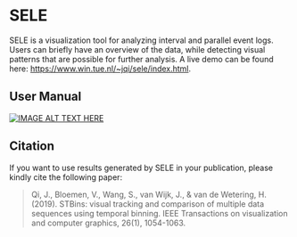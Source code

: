 # SELE

SELE is a visualization tool for analyzing interval and parallel event logs. Users can briefly have an overview of the data, while detecting visual patterns that are possible for further analysis. A live demo can be found here: https://www.win.tue.nl/~jqi/sele/index.html. 

## User Manual
[![IMAGE ALT TEXT HERE](https://docs.google.com/presentation/d/1TS0No9az-zGnmrjoredSFK0tB-D-pPtEgWdEnSSbdoI/export/png)](https://docs.google.com/presentation/d/e/2PACX-1vSPLVyKKKtPGXmnYu4OVmv0W3J5RSF_tkVo7fap5TWjqLQ867vePxcxCTj3fdAWPn4_AoQe9UFU2S2I/pub?start=false&loop=false&delayms=3000)

## Citation
If you want to use results generated by SELE in your publication, please kindly cite the following paper:
>Qi, J., Bloemen, V., Wang, S., van Wijk, J., & van de Wetering, H. (2019). STBins: visual tracking and comparison of multiple data sequences using temporal binning. IEEE Transactions on visualization and computer graphics, 26(1), 1054-1063.
